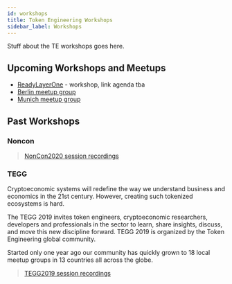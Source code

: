 ```yaml
---
id: workshops
title: Token Engineering Workshops
sidebar_label: Workshops
---
```


Stuff about the TE workshops goes here.

## Upcoming Workshops and Meetups 
- [ReadyLayerOne](https://readylayer.one/) - workshop, link agenda tba
- [Berlin meetup group](https://www.meetup.com/de-DE/Token-Engineering/)
- [Munich meetup group](https://www.meetup.com/de-DE/Token-Engineering-Munich/)

## Past Workshops

### Noncon

> [NonCon2020 session recordings](https://www.youtube.com/playlist?list=PLp4Qsobvo_Jv561ib0n2PkVQMbvXWr96e)

### TEGG 

Cryptoeconomic systems will redefine the way we understand business and economics in the 21st century. However, creating such tokenized ecosystems is hard.

The TEGG 2019 invites token engineers, cryptoeconomic researchers, developers and professionals in the sector to learn, share insights, discuss, and move this new discipline forward.
TEGG 2019 is organized by the Token Engineering global community.

Started only one year ago our community has quickly grown to 18 local meetup groups in 13 countries all across the globe.

> [TEGG2019 session recordings](https://www.youtube.com/playlist?list=PL-GxJch-YeZckVPgl4O3mUoot3kq6NLKP)